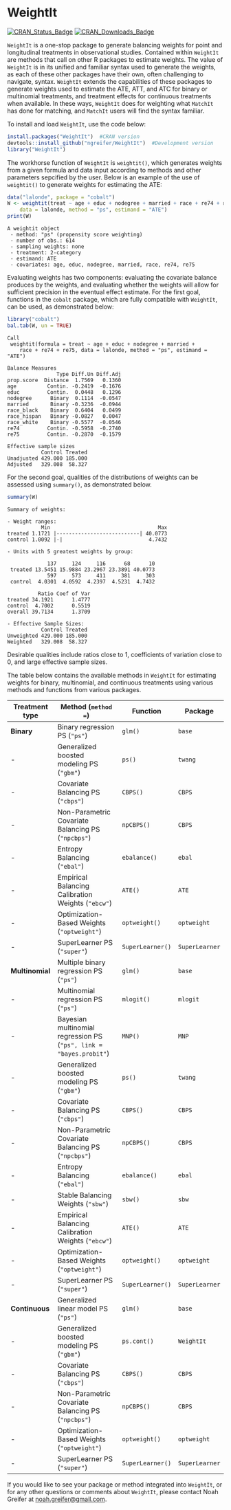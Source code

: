 
<!-- README.md is generated from README.Rmd. Please edit that file -->

# WeightIt

[![CRAN\_Status\_Badge](http://r-pkg.org/badges/version-last-release/WeightIt?color=0047ab)](https://cran.r-project.org/package=WeightIt)
[![CRAN\_Downloads\_Badge](http://cranlogs.r-pkg.org/badges/WeightIt?color=0047ab)](https://cran.r-project.org/package=WeightIt)

`WeightIt` is a one-stop package to generate balancing weights for point
and longitudinal treatments in observational studies. Contained within
`WeightIt` are methods that call on other R packages to estimate
weights. The value of `WeightIt` is in its unified and familiar syntax
used to generate the weights, as each of these other packages have their
own, often challenging to navigate, syntax. `WeightIt` extends the
capabilities of these packages to generate weights used to estimate the
ATE, ATT, and ATC for binary or multinomial treatments, and treatment
effects for continuous treatments when available. In these ways,
`WeightIt` does for weighting what `MatchIt` has done for matching, and
`MatchIt` users will find the syntax familiar.

To install and load `WeightIt`, use the code below:

``` r
install.packages("WeightIt")  #CRAN version
devtools::install_github("ngreifer/WeightIt")  #Development version
library("WeightIt")
```

The workhorse function of `WeightIt` is `weightit()`, which generates
weights from a given formula and data input according to methods and
other parameters sepcified by the user. Below is an example of the use
of `weightit()` to generate weights for estimating the ATE:

``` r
data("lalonde", package = "cobalt")
W <- weightit(treat ~ age + educ + nodegree + married + race + re74 + re75, 
    data = lalonde, method = "ps", estimand = "ATE")
print(W)
```

    A weightit object
     - method: "ps" (propensity score weighting)
     - number of obs.: 614
     - sampling weights: none
     - treatment: 2-category
     - estimand: ATE
     - covariates: age, educ, nodegree, married, race, re74, re75

Evaluating weights has two components: evaluating the covariate balance
produces by the weights, and evaluating whether the weights will allow
for sufficient precision in the eventual effect estimate. For the first
goal, functions in the `cobalt` package, which are fully compatible with
`WeightIt`, can be used, as demonstrated below:

``` r
library("cobalt")
bal.tab(W, un = TRUE)
```

    Call
     weightit(formula = treat ~ age + educ + nodegree + married + 
        race + re74 + re75, data = lalonde, method = "ps", estimand = "ATE")
    
    Balance Measures
                    Type Diff.Un Diff.Adj
    prop.score  Distance  1.7569   0.1360
    age          Contin. -0.2419  -0.1676
    educ         Contin.  0.0448   0.1296
    nodegree      Binary  0.1114  -0.0547
    married       Binary -0.3236  -0.0944
    race_black    Binary  0.6404   0.0499
    race_hispan   Binary -0.0827   0.0047
    race_white    Binary -0.5577  -0.0546
    re74         Contin. -0.5958  -0.2740
    re75         Contin. -0.2870  -0.1579
    
    Effective sample sizes
               Control Treated
    Unadjusted 429.000 185.000
    Adjusted   329.008  58.327

For the second goal, qualities of the distributions of weights can be
assessed using `summary()`, as demonstrated below.

``` r
summary(W)
```

    Summary of weights:
    
    - Weight ranges:
               Min                                   Max
    treated 1.1721 |---------------------------| 40.0773
    control 1.0092 |-|                            4.7432
    
    - Units with 5 greatest weights by group:
                                                    
                 137     124     116      68      10
     treated 13.5451 15.9884 23.2967 23.3891 40.0773
                 597     573     411     381     303
     control  4.0301  4.0592  4.2397  4.5231  4.7432
    
              Ratio Coef of Var
    treated 34.1921      1.4777
    control  4.7002      0.5519
    overall 39.7134      1.3709
    
    - Effective Sample Sizes:
               Control Treated
    Unweighted 429.000 185.000
    Weighted   329.008  58.327

Desirable qualities include ratios close to 1, coefficients of variation
close to 0, and large effective sample sizes.

The table below contains the available methods in `WeightIt` for
estimating weights for binary, multinomial, and continuous treatments
using various methods and functions from various
packages.

| Treatment type  | Method (`method =`)                                                | Function         | Package        |
| --------------- | ------------------------------------------------------------------ | ---------------- | -------------- |
| **Binary**      | Binary regression PS (`"ps"`)                                      | `glm()`          | `base`         |
| \-              | Generalized boosted modeling PS (`"gbm"`)                          | `ps()`           | `twang`        |
| \-              | Covariate Balancing PS (`"cbps"`)                                  | `CBPS()`         | `CBPS`         |
| \-              | Non-Parametric Covariate Balancing PS (`"npcbps"`)                 | `npCBPS()`       | `CBPS`         |
| \-              | Entropy Balancing (`"ebal"`)                                       | `ebalance()`     | `ebal`         |
| \-              | Empirical Balancing Calibration Weights (`"ebcw"`)                 | `ATE()`          | `ATE`          |
| \-              | Optimization-Based Weights (`"optweight"`)                         | `optweight()`    | `optweight`    |
| \-              | SuperLearner PS (`"super"`)                                        | `SuperLearner()` | `SuperLearner` |
| **Multinomial** | Multiple binary regression PS (`"ps"`)                             | `glm()`          | `base`         |
| \-              | Multinomial regression PS (`"ps"`)                                 | `mlogit()`       | `mlogit`       |
| \-              | Bayesian multinomial regression PS (`"ps", link = "bayes.probit"`) | `MNP()`          | `MNP`          |
| \-              | Generalized boosted modeling PS (`"gbm"`)                          | `ps()`           | `twang`        |
| \-              | Covariate Balancing PS (`"cbps"`)                                  | `CBPS()`         | `CBPS`         |
| \-              | Non-Parametric Covariate Balancing PS (`"npcbps"`)                 | `npCBPS()`       | `CBPS`         |
| \-              | Entropy Balancing (`"ebal"`)                                       | `ebalance()`     | `ebal`         |
| \-              | Stable Balancing Weights (`"sbw"`)                                 | `sbw()`          | `sbw`          |
| \-              | Empirical Balancing Calibration Weights (`"ebcw"`)                 | `ATE()`          | `ATE`          |
| \-              | Optimization-Based Weights (`"optweight"`)                         | `optweight()`    | `optweight`    |
| \-              | SuperLearner PS (`"super"`)                                        | `SuperLearner()` | `SuperLearner` |
| **Continuous**  | Generalized linear model PS (`"ps"`)                               | `glm()`          | `base`         |
| \-              | Generalized boosted modeling PS (`"gbm"`)                          | `ps.cont()`      | `WeightIt`     |
| \-              | Covariate Balancing PS (`"cbps"`)                                  | `CBPS()`         | `CBPS`         |
| \-              | Non-Parametric Covariate Balancing PS (`"npcbps"`)                 | `npCBPS()`       | `CBPS`         |
| \-              | Optimization-Based Weights (`"optweight"`)                         | `optweight()`    | `optweight`    |
| \-              | SuperLearner PS (`"super"`)                                        | `SuperLearner()` | `SuperLearner` |

If you would like to see your package or method integrated into
`WeightIt`, or for any other questions or comments about `WeightIt`,
please contact Noah Greifer at <noah.greifer@gmail.com>.
